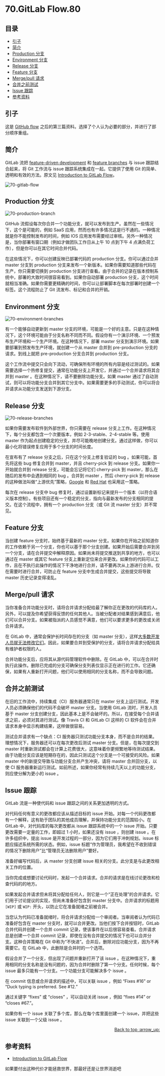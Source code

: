 # 70.GitLab Flow.80
## <a name="index"></a> 目录
- [引子](#start)
- [简介](#intro)
- [Production 分支](#production)
- [Environment 分支](#environment)
- [Release 分支](#release)
- [Feature 分支](#feature)
- [Merge/pull 请求](#open)
- [合并之前测试](#test)
- [Issue 跟踪](#issue)
- [参考资料](#reference)


## <a name="start"></a> 引子
这是 [GitHub flow][url-segment-69] 之后的第三篇资料。选择了个人认为必要的部分，并进行了部分顺序重组。

## <a name="intro"></a> 简介
GitLab 流把 [feature-driven development][url-article-2] 和 [feature branches][url-article-3] 与 issue 跟踪结合起来，将 Git 工作流与 issue 跟踪系统集成在一起。它提供了使用 Git 的简单、透明和有效的方法。原文见 [Introduction to GitLab Flow][url-article-1]。

![70-gitlab-flow][url-local-1]

## <a name="production"></a> Production 分支

![70-production-branch][url-local-2]

GitHub 流假设每次你合并一个功能分支，就可以发布到生产。虽然在一些情况下，这个是可能的，例如 SaaS 应用，然而也有许多情况这是行不通的。一种情况就是你不能控制发布的时间，例如 IOS 应用发布需要经过审核。另外一种情况是，当你部署有窗口期（例如才做团队工作日从上午 10 点到下午 4 点满负荷工作），但是你可以在其它时间合并代码。

在这些情况下，你可以创建反映已部署代码的 production 分支。你可以通过合并 master 分支到 production 分支来发布一个新版本。如果你需要知道那些代码在生产，你只需要切换到 production 分支进行查看。由于合并的记录在版本控制系统中，部署的大致时间很容易看到。如果你自动部署 production 分支，这个时间就相当准确。如果你需要更精确的时间，你可以让部署脚本在每次部署时创建一个标签。这个流程防止了 Git 流发布、标记和合并的开销。

## <a name="environment"></a> Environment 分支

![70-environment-branches][url-local-3]

有一个能够自动更新到 master 分支的环境，可能是一个好的主意。只是在这种情况下，这个环境可能由于分支名称不同而不同。假设你有一个演示环境、一个预发布生产环境和一个生产环境。在这种情况下，部署 master 分支到演示环境。如果要部署到预发布生产环境，就创建一个从 master 合并到 pre-production 分支的请求。到线上就把 pre-production 分支合并到 production 分支。

这个工作流中提交只会向下流动，可确保所有环境的所有内容是经过测试的。如果需要选择一个热修复提交，通常在功能分支上开发它，并通过一个合并请求将其合并到 master 。在这种情况下，请不要删除功能分支。如果 master 通过了自动测试，则可以将功能分支合并到其它分支中。如果需要更多的手动测试，你可以将合并请求从功能分支发送到下游分支。

## <a name="release"></a> Release 分支

![70-release-branches][url-local-4]

如果你需要发布软件到外部世界，你只需要在 release 分支上工作。在这种情况下，每个分支都包含一个次要版本，例如 2-3-stable、2-4-stable 等。使用 master 作为起点创建稳定的分支，并尽可能晚地创建分支。通过这样做，你可以最小化将错误修复应用于多个分支的时间长度。

在宣布有了 release 分支之后，只在这个分支上修复验证的 bug 。如果可能，首先将这些 bug 修复合并到 master，并且 cherry-pick 到 release 分支。如果你一开始就合并到 release 分支，可能会忘记将它们 cherry-pick 到 master，那么在随后的发布中会遇到相同的 bug 。合并到 master ，然后 cherry-pick 到 release 的这种做法叫做“上游优先”策略，[Google][url-article-4] 和 [Red Hat][url-article-5] 也采用这一策略。

每次在 release 分支中 bug 修复时，通过设置新标记来提升一个版本（以符合语义版本控制）。有些项目还有一个稳定的分支，指向与最新发布的分支相同的提交。在这个流程中，拥有一个 production 分支（或 Git 流 master 分支）并不常见。

## <a name="feature"></a> Feature 分支
当创建 feature 分支时，始终基于最新的 master 分支。如果你在开始之前知道你的工作依赖于另一个分支，你也可以基于那个分支创建。如果开始后需要合并到另一个分支，请在合并提交中解释原因。如果尚未将提交推送到共享的地方，也可以通过在 master 或其它 feature 分支上重新定位来合并更改。如果你的代码可以工作，且在不执行此操作的情况下干净地进行合并，请不要再次从上游进行合并。仅在需要时进行合并，可防止在 feature 分支中生成合并提交，这些提交将导致 master 历史记录变得凌乱。

## <a name="open"></a> Merge/pull 请求
当你准备合并功能分支时，请将合并请求分配给最了解你正在更改的代码库的人。另外，可以提及你希望获得反馈的任何其他人。当被分配者对结果感到满意后，他们可以合并分支。如果被指派的人员感觉不满意，他们可以要求更多的更改或关闭合并请求。

在 GitLab 中，通常会保护长时间存在的分支（如 master 分支），这样[大多数开发人员就无法修改它们][url-article-6]。因此，如果要合并到受保护的分支，请将合并请求分配给具有维护者权限的人。

合并功能分支后，应将其从源代码管理软件中删除。在 GitLab 中，可以在合并时执行此操作。删除已完成的分支可确保分支列表仅显示正在进行的工作。它还确保，如果有人重新打开问题，他们可以使用相同的分支名称，而不会导致问题。

## <a name="test"></a> 合并之前测试
在旧的工作流中，持续集成（CI）服务器通常只在 master 分支上运行测试。开发人员必须确保他们的代码不会破坏 master 分支。当使用 GitLab 流时，开发人员基于 master 分支创建分支，因此基本上是不会破坏的。所以，在接受每个合并请求之前，必须对其进行测试。像 Travis CI 和 GitLab CI 这样的 CI 软件会在合并请求本身中显示构建结果，这样做很容易。

测试合并请求有一个缺点：CI 服务器只测试功能分支本身，而不是合并的结果。理想情况下，服务器还可以在每次更改后测试 master 分支。但是，在每次提交到 master 时重新测试都会在计算上花费很大，这意味着你更频繁地等待测试结果。由于功能分支应该是短期存在的，因此只测试这个分支是一个可接受的风险。如果 master 中的新提交导致与功能分支合并产生冲突，请将 master 合并回分支，以使 CI 服务器重新运行测试。如前所述，如果你经常有持续几天以上的功能分支，则应使分解为更小的 issue 。

## <a name="issue"></a> Issue 跟踪
GitLab 流是一种使代码和 issue 跟踪之间的关系更加透明的方式。

对代码任何有意义的更改都应该从描述目标的 issue 开始。对每一个代码更改都有一个解释，这有助于团队的其他成员理解，并保持功能分支的范围较小。在 GitLab 中，对代码库的每次更改都从 issue 跟踪系统中的一个 issue 开始。只要更改需要一定量的工作，即超过 1 小时，如果还没有 issue ，则创建 issue 。在许多组织中，提出 issue 是开发过程的一部分，因为它们用于冲刺规划。issue 标题应描述系统所需的状态。例如，issue 标题“作为管理员，我希望在不收到错误的情况下删除用户”比“管理员无法删除用户”要好。

准备好编写代码后，从 master 分支创建 issue 相关的分支。此分支是与此更改相关工作的位置。

当你完成或想要讨论代码时，发起一个合并请求。合并的请求是在线讨论更改和检查代码的的地方。

如果发起合并请求但未将其分配给任何人，则它是一个“正在处理”的合并请求。它们用于讨论提议的实现，但尚未准备好包含到 master 分支中。合并请求的标题用 `[WIP]` 或 `WIP:` 开头，以防止它在准备就绪之前被合并。

当您认为代码已准备就绪时，将合并请求分配给一个审阅者。当审阅者认为代码已准备好包含在 master 分支时，就可以合并更改。当他们按下合并按钮时，GitLab 合并代码并创建一个合并 commit 记录，使该事件在以后很容易查看。合并请求总是创建一个合并 commit 记录，即使在没有合并提交的情况下也可以合并分支。这种合并策略在 Git 中称为“不快进”。合并后，删除对应功能分支，因为不再需要它。在 GitLab 中，此删除是合并时的一个选项。

假设合并了一个分支，但出现了问题并重新打开了该 issue 。在这种情况下，重用相同的分支名称是没有问题的，因为合并时删除了第一个分支。任何时候，每个 issue 最多只能有一个分支。一个功能分支可能解决多个 issue 。

在 commit 信息或合并请求的描述中，可以关联 issue ，例如 “Fixes #16” or “Duck typing is preferred. See #12.”

通过关键字 “fixes” 或 “closes” ，可以自动关闭 issue ，例如 “fixes #14” or “closes #67.”。

如果你有一个 issue 关联了多个库，那么在每个库里面创建一个 issue，并把这些 issue 关联到一个父级 issue 。


<div align="right"><a href="#index">Back to top :arrow_up:</a></div>


## <a name="reference"></a> 参考资料
- [Introduction to GitLab Flow][url-article-1]


[url-base]:https://xxholic.github.io/segment

[url-segment-69]:https://github.com/XXHolic/segment/issues/79

[url-article-1]:https://docs.gitlab.com/ee/topics/gitlab_flow.html
[url-article-2]:https://en.wikipedia.org/wiki/Feature-driven_development
[url-article-3]:https://martinfowler.com/bliki/FeatureBranch.html
[url-article-4]:https://www.chromium.org/chromium-os/chromiumos-design-docs/upstream-first
[url-article-5]:https://www.redhat.com/en/blog/a-community-for-using-openstack-with-red-hat-rdo
[url-article-6]:https://docs.gitlab.com/ee/user/permissions.html

[url-local-1]:../images/70/gitlab-flow.png
[url-local-2]:../images/70/production-branch.png
[url-local-3]:../images/70/environment-branches.png
[url-local-4]:../images/70/release-branches.png


如果要付出这种代价才能拯救世界，那最好还是让世界消逝吧
